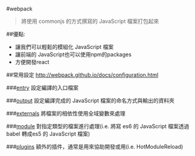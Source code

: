 #webpack
>將使用 commonjs 的方式撰寫的 JavaScript 檔案打包起來

##優點:
* 讓我們可以輕鬆的模組化 JavaScript 檔案
* 讓前端的 JavaScript也可以使用npm的packages
* 方便開發react

##常用設定
http://webpack.github.io/docs/configuration.html

###[entry](https://webpack.github.io/docs/configuration.html#entry)
設定編譯的入口檔案

###[output](https://webpack.github.io/docs/configuration.html#output)
設定編譯完成的 JavaScript 檔案的命名方式與輸出的資料夾

###[externals](https://webpack.github.io/docs/configuration.html#externals)
將檔案的相依性使用全域變數來處理

###[module](https://webpack.github.io/docs/configuration.html#module)
對指定類型的檔案進行處理(i.e. 將寫 es6 的 JavaScript 檔案透過 babel 轉成es5 的 JavaScript 檔案)

###[plugins](https://webpack.github.io/docs/configuration.html#plugins)
額外的插件，通常是用來協助開發或用(i.e. HotModuleReload)